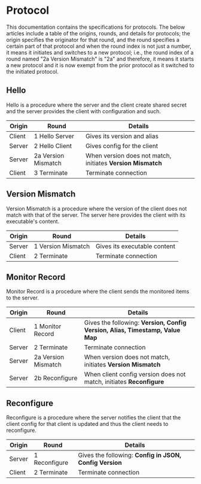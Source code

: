 # Protocol

This documentation contains the specifications for protocols. The below articles include a table of the origins, rounds, and details for protocols; the origin specifies the originator for that round, and the round specifies a certain part of that protocol and when the round index is not just a number, it means it initiates and switches to a new protocol; i.e., the round index of a round named "2a Version Mismatch" is "2a" and therefore, it means it starts a new protocol and it is now exempt from the prior protocol as it switched to the initiated protocol.

## Hello

Hello is a procedure where the server and the client create shared secret and the server provides the client with configuration and such.

|Origin|Round|Details|
|-|-|-|
|Client|1 Hello Server|Gives its version and alias|
|Server|2 Hello Client|Gives config for the client|
|Server|2a Version Mismatch|When version does not match, initiates **Version Mismatch**|
|Client|3 Terminate|Terminate connection|


## Version Mismatch

Version Mismatch is a procedure where the version of the client does not match with that of the server. The server here provides the client with its executable's content.

|Origin|Round|Details|
|-|-|-|
|Server|1 Version Mismatch|Gives its executable content|
|Client|2 Terminate|Terminate connection|


## Monitor Record

Monitor Record is a procedure where the client sends the monitored items to the server.

|Origin|Round|Details|
|-|-|-|
|Client|1 Monitor Record|Gives the following: **Version, Config Version, Alias, Timestamp, Value Map**|
|Server|2 Terminate|Terminate connection|
|Server|2a Version Mismatch|When version does not match, initiates **Version Mismatch**|
|Server|2b Reconfigure|When client config version does not match, initiates **Reconfigure**|


## Reconfigure

Reconfigure is a procedure where the server notifies the client that the client config for that client is updated and thus the client needs to reconfigure.

|Origin|Round|Details|
|-|-|-|
|Server|1 Reconfigure|Gives the following: **Config in JSON, Config Version**|
|Client|2 Terminate|Terminate connection|